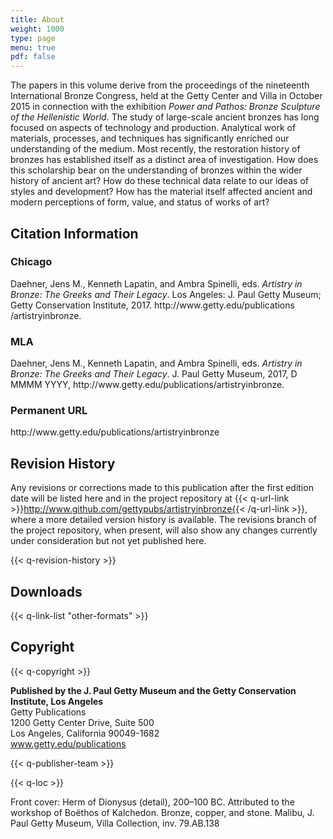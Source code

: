 ```yaml
---
title: About
weight: 1000
type: page
menu: true
pdf: false
---
```


The papers in this volume derive from the proceedings of the nineteenth International Bronze Congress, held at the Getty Center and Villa in October 2015 in connection with the exhibition *Power and Pathos: Bronze Sculpture of the Hellenistic World*. The study of large-scale ancient bronzes has long focused on aspects of technology and production. Analytical work of materials, processes, and techniques has significantly enriched our understanding of the medium. Most recently, the restoration history of bronzes has established itself as a distinct area of investigation. How does this scholarship bear on the understanding of bronzes within the wider history of ancient art? How do these technical data relate to our ideas of styles and development? How has the material itself affected ancient and modern perceptions of form, value, and status of works of art?

## Citation Information

### Chicago

<p>Daehner, Jens M., Kenneth Lapatin, and Ambra Spinelli, eds. <em>Artistry in Bronze: The Greeks and Their Legacy</em>. Los Angeles: J. Paul Getty Museum; Getty Conservation Institute, 2017. http://www.getty.edu&#8203;/publications&#8203;/artistryinbronze.</p>

### MLA

<p>Daehner, Jens M., Kenneth Lapatin, and Ambra Spinelli, eds. <em>Artistry in Bronze: The Greeks and Their Legacy</em>. J. Paul Getty Museum, 2017, <span class="cite-current-date" id="js-date">D MMMM YYYY</span>, http://www.getty.edu&#8203;/publications&#8203;/artistryinbronze.</p>

### Permanent URL

<p>http://www.getty.edu/&#8203;publications/&#8203;artistryinbronze</p>

## Revision History

Any revisions or corrections made to this publication after the first edition date will be listed here and in the project repository at {{< q-url-link >}}http://www.github.com/gettypubs/artistryinbronze{{< /q-url-link >}}, where a more detailed version history is available. The revisions branch of the project repository, when present, will also show any changes currently under consideration but not yet published here.

{{< q-revision-history >}}

## Downloads

{{< q-link-list "other-formats" >}}

## Copyright

{{< q-copyright >}}

**Published by the J. Paul Getty Museum and the Getty Conservation Institute, Los Angeles**<br />
Getty Publications<br />
1200 Getty Center Drive, Suite 500<br />
Los Angeles, California 90049-1682<br />
www.getty.edu/publications

{{< q-publisher-team >}}

{{< q-loc >}}

Front cover: Herm of Dionysus (detail), 200–100 BC. Attributed to the workshop of Boëthos of Kalchedon. Bronze, copper, and stone. Malibu, J. Paul Getty Museum, Villa Collection, inv. 79.AB.138
